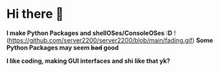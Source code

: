 # Hi there 👋

**I make Python Packages and shellOSes/ConsoleOSes :D** !(https://github.com/server2200/server2200/blob/main/fading.gif)
**Some Python Packages may seem ~~bad~~ good**

**I like coding, making GUI interfaces and shi like that yk?**
